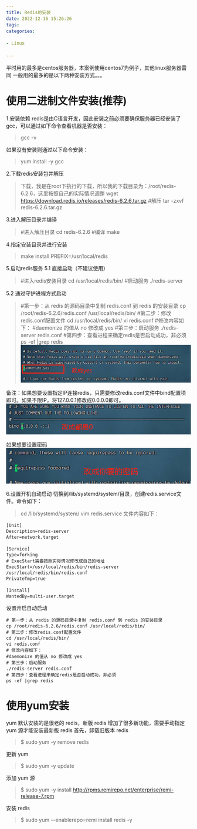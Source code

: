 ```yaml
---
title: Redis的安装
date: 2022-12-16 15:26:26
tags:
categories:

- Linux

---
```


平时用的最多是centos服务器，本案例使用centos7为例子，其他linux服务器雷同
一般用的最多的是以下两种安装方式。。。
<!--more-->

# 使用二进制文件安装(推荐)

1.安装依赖
redis是由C语言开发，因此安装之前必须要确保服务器已经安装了gcc，可以通过如下命令查看机器是否安装：

> gcc -v

如果没有安装则通过以下命令安装：

> yum install -y gcc


2.下载redis安装包并解压
> 下载，我是在root下执行的下载，所以我的下载目录为：/root/redis-6.2.6，这里按照自己的实际情况调整
> wget https://download.redis.io/releases/redis-6.2.6.tar.gz
> #解压
> tar -zxvf redis-6.2.6.tar.gz
>

3.进入解压目录并编译
> #进入解压目录
> cd redis-6.2.6
> #编译
> make

4.指定安装目录并进行安装
> make install PREFIX=/usr/local/redis

5.启动redis服务
5.1 直接启动（不建议使用）
> #进入redis安装目录
> cd /usr/local/redis/bin/
> #启动服务
> ./redis-server

5.2 通过守护进程方式启动
> #第一步：从 redis 的源码目录中复制 redis.conf 到 redis 的安装目录
> cp /root/redis-6.2.6/redis.conf /usr/local/redis/bin/
> #第二步：修改redis.conf配置文件
> cd /usr/local/redis/bin/
> vi redis.conf
> #修改内容如下：
> #daemonize 的值从 no 修改成 yes
> #第三步：启动服务
> ./redis-server redis.conf
> #第四步：查看进程来确定redis是否启动成功，非必须
> ps -ef |grep redis
![](../images/0010/20221216154543.png)

备注：如果想要设置指定IP连接redis，只需要修改redis.conf文件中bind配置项即可。如果不限IP，将127.0.0.1修改成0.0.0.0即可。
![](../images/0010/20221216154751.png)

如果想要设置密码
![](../images/0010/20221216154850.png)

6.设置开机自动启动
切换到/lib/systemd/system/目录，创建redis.service文件。命令如下：
> cd /lib/systemd/system/
> vim redis.service
> 文件内容如下：

```
[Unit]
Description=redis-server
After=network.target

[Service]
Type=forking
# ExecStart需要按照实际情况修改成自己的地址
ExecStart=/usr/local/redis/bin/redis-server /usr/local/redis/bin/redis.conf
PrivateTmp=true

[Install]
WantedBy=multi-user.target
```

设置开启自动启动

```
# 第一步：从 redis 的源码目录中复制 redis.conf 到 redis 的安装目录
cp /root/redis-6.2.6/redis.conf /usr/local/redis/bin/
# 第二步：修改redis.conf配置文件
cd /usr/local/redis/bin/
vi redis.conf
# 修改内容如下：
#daemonize 的值从 no 修改成 yes
# 第三步：启动服务
./redis-server redis.conf
# 第四步：查看进程来确定redis是否启动成功，非必须
ps -ef |grep redis
```

# 使用yum安装

yum 默认安装的是很老的 redis，新版 redis 增加了很多新功能，需要手动指定 yum 源才能安装最新版 redis
首先，卸载旧版本 redis
> $ sudo yum -y remove redis

更新 yum
> $ sudo yum -y update

添加 yum 源
> $ sudo yum -y install http://rpms.remirepo.net/enterprise/remi-release-7.rpm

安装 redis
> $ sudo yum --enablerepo=remi install redis -y

